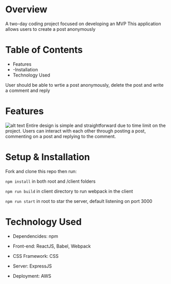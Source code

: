 # Overview
A two-day coding project focused on developing an MVP
This application allows users to create a post anonymously

# Table of Contents
- Features
- -Installation
- Technology Used

User should be able to wrtie a post anonymously, delete the post and write a comment and reply

# Features
![alt text](https://i.ibb.co/CJGgLb5/Screen-Shot-2021-09-09-at-11-10-11-AM.png)
Entire design is simple and straightforward due to time limit on the project. Users can interact with each other through posting a post, commenting on a post and replying to the comment.

# Setup & Installation
Fork and clone this repo then run:

`npm install` in both root and /client folders

`npm run build` in client directory to run webpack in the client

`npm run start` in root to star the server, default listening on port 3000

# Technology Used
- Dependencides: npm

- Front-end: ReactJS, Babel, Webpack

- CSS Framework: CSS

- Server: ExpressJS

- Deployment: AWS
